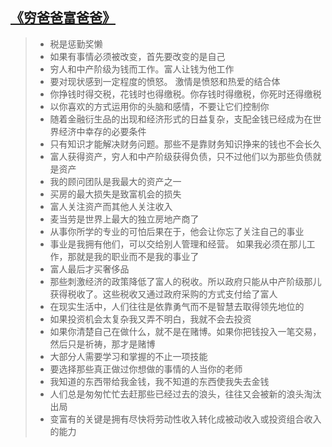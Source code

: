 ## [《穷爸爸富爸爸》](https://book.douban.com/subject/1033778/)
>- 税是惩勤奖懒
>- 如果有事情必须被改变，首先要改变的是自己
>- 穷人和中产阶级为钱而工作。富人让钱为他工作
>- 要对现状感到一定程度的愤怒。 激情是愤怒和热爱的结合体
>- 你挣钱时得交税，花钱时也得缴税。你存钱时得缴税，你死时还得缴税
>- 以你喜欢的方式运用你的头脑和感情，不要让它们控制你
>- 随着金融衍生品的出现和经济形式的日益复杂，支配金钱已经成为在世界经济中幸存的必要条件
>- 只有知识才能解决财务问题。那些不是靠财务知识挣来的钱也不会长久
>- 富人获得资产，穷人和中产阶级获得负债，只不过他们以为那些负债就是资产
>- 我的顾问团队是我最大的资产之一
>- 买房的最大损失是致富机会的损失
>- 富人关注资产而其他人关注收入
>- 麦当劳是世界上最大的独立房地产商了
>- 从事你所学的专业的可怕后果在于，他会让你忘了关注自己的事业
>- 事业是我拥有他们，可以交给别人管理和经营。 如果我必须在那儿工作，那就是我的职业而不是我的事业了
>- 富人最后才买奢侈品
>- 那些刺激经济的政策降低了富人的税收。所以政府只能从中产阶级那儿获得税收了。这些税收又通过政府采购的方式支付给了富人
>- 在现实生活中，人们往往是依靠勇气而不是智慧去取得领先地位的
>- 如果投资机会太复杂我又弄不明白，我就不会去投资
>- 如果你清楚自己在做什么，就不是在赌博。如果你把钱投入一笔交易，然后只是祈祷，那才是赌博
>- 大部分人需要学习和掌握的不止一项技能
>- 要选择那些真正做过你想做的事情的人当你的老师
>- 我知道的东西带给我金钱，我不知道的东西使我失去金钱
>- 人们总是匆匆忙忙去赶那些已经过去的浪头，往往又会被新的浪头淘汰出局
>- 变富有的关键是拥有尽快将劳动性收入转化成被动收入或投资组合收入的能力